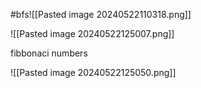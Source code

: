 
#bfs![[Pasted image 20240522110318.png]]


![[Pasted image 20240522125007.png]]


fibbonaci numbers



![[Pasted image 20240522125050.png]]



